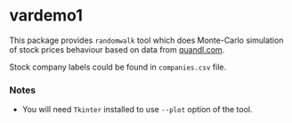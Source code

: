 # vardemo1

This package provides `randomwalk` tool which does Monte-Carlo simulation
of stock prices behaviour based on data from
[quandl.com](https://www.quandl.com).

Stock company labels could be found in `companies.csv` file.

### Notes
  - You will need `Tkinter` installed to use `--plot` option of the tool.
